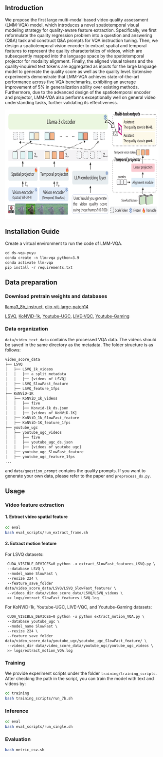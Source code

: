 ## Introduction
We propose the first large multi-modal based video quality assessment (LMM-VQA) model, which introduces a novel spatiotemporal visual modeling strategy for quality-aware feature extraction. Specifically, we first reformulate the quality regression problem into a question and answering (Q\&A) task and construct Q\&A prompts for VQA instruction tuning. Then, we design a spatiotemporal vision encoder to extract spatial and temporal features to represent the quality characteristics of videos, which are subsequently mapped into the language space by the spatiotemporal projector for modality alignment. Finally, the aligned visual tokens and the quality-inquired text tokens are aggregated as inputs for the large language model to generate the quality score as well as the quality level. Extensive experiments demonstrate that LMM-VQA achieves state-of-the-art performance across five VQA benchmarks, exhibiting an average improvement of 5% in generalization ability over existing methods. Furthermore, due to the advanced design of the spatiotemporal encoder and projector, LMM-VQA also performs exceptionally well on general video understanding tasks, further validating its effectiveness.

<p align="center">
<img src="./assets/framework8_.pdf" height = "360" alt="" align=center />
</p>

## Installation Guide
Create a virtual environment to run the code of LMM-VQA.<br>
```
cd ds-vqa-yuyu
conda create -n llm-vqa python=3.9
conda activate llm-vqa
pip install -r requirements.txt
```

## Data preparation

### Download pretrain weights and databases

[llama3_8b_instruct](https://huggingface.co/meta-llama/Meta-Llama-3-8B),                [clip-vit-large-patch14](https://huggingface.co/openai/clip-vit-large-patch14)


[LSVQ](https://github.com/baidut/PatchVQ),
[KoNViD-1k](http://database.mmsp-kn.de/konvid-1k-database.html),
[Youtube-UGC](https://media.withyoutube.com/),
[LIVE-VQC](https://live.ece.utexas.edu/research/LIVEVQC/index.html),
[Youtube-Gaming](https://live.ece.utexas.edu/research/LIVE-YT-Gaming/index.html)


### Data organization

`data/video_text_data` contains the processed VQA data. The videos should be saved in the same directory as the metadata. The folder structure is as follows:

```
video_score_data
├── LSVQ
│   ├── LSVQ_1k_videos
│   │   ├── a_split_metadata
│   │   ├── [videos of LSVQ]
│   ├── LSVQ_SlowFast_feature
│   ├── LSVQ_feature_1fps
├── KoNViD-1K
│   ├── KoNViD_1k_videos
│   │   ├── five
│   │   ├── Konvid-1k_ds.json
│   │   ├── [videos of KoNViD-1K]
│   ├── KoNViD_1k_SlowFast_feature
│   ├── KoNViD-1K_feature_1fps
├── youtube_ugc
│   ├── youtube_ugc_videos
│   │   ├── five
│   │   ├── youtube_ugc_ds.json
│   │   ├── [videos of youtube_ugc]
│   ├── youtube_ugc_SlowFast_feature
│   ├── youtube_ugc_feature_1fps
...
```



and `data/question_prompt` contains the quality prompts. If you want to generate your own data, please refer to the paper and `preprocess_ds.py`.

## Usage

### Video feature extraction

#### 1. Extract video spatial feature

```bash
cd eval
bash eval_scripts/run_extract_frame.sh
```

#### 2. Extract motion feature

For LSVQ datasets:

```shell
 CUDA_VISIBLE_DEVICES=0 python -u extract_SlowFast_features_LSVQ.py \
 --database LSVQ \
 --model_name SlowFast \
 --resize 224 \
 --feature_save_folder data/video_score_data/LSVQ/LSVQ_SlowFast_feature/ \
 --videos_dir data/video_score_data/LSVQ/LSVQ_videos \
 >> logs/extract_SlowFast_features_LSVQ.log
```

  
For KoNViD-1k, Youtube-UGC, LIVE-VQC, and Youtube-Gaming datasets:

```shell
 CUDA_VISIBLE_DEVICES=0 python -u python extract_motion_VQA.py \
 --database youtube_ugc \
 --model_name SlowFast \
 --resize 224 \
 --feature_save_folder data/video_score_data/youtube_ugc/youtube_ugc_SlowFast_feature/ \
 --videos_dir data/video_score_data/youtube_ugc/youtube_ugc_videos \
 >> logs/extract_motion_VQA.log
```

### Training

We provide experiment scripts under the folder `training/training_scripts`. After checking the path in the script, you can train the model with text and videos by:

```bash
cd training
bash training_scripts/run_7b.sh
```

### Inference

```bash
cd eval
bash eval_scripts/run_single.sh 
```

### Evaluation

```bash
bash metric_csv.sh
```
